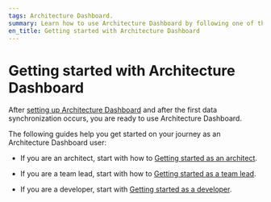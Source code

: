 ```yaml
---
tags: Architecture Dashboard.
summary: Learn how to use Architecture Dashboard by following one of the tutorials in this topic.
en_title: Getting started with Architecture Dashboard
---
```

# Getting started with Architecture Dashboard

After [setting up Architecture Dashboard](how-setup.md) and after the first data synchronization occurs, you are ready to use Architecture Dashboard.

The following guides help you get started on your journey as an Architecture Dashboard user:

* If you are an architect, start with how to [Getting started as an architect](how-use-architect.md).

* If you are a team lead, start with how to [Getting started as a team lead](how-use-team-lead.md).

* If you are a developer, start with [Getting started as a developer](how-use-developer.md).
